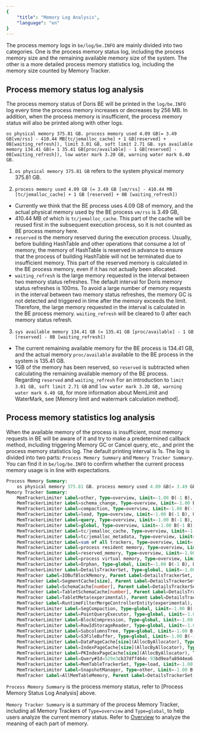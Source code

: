 ```yaml
---
{
    "title": "Memory Log Analysis",
    "language": "en"
}
---
```


<!--
Licensed to the Apache Software Foundation (ASF) under one
or more contributor license agreements.  See the NOTICE file
distributed with this work for additional information
regarding copyright ownership.  The ASF licenses this file
to you under the Apache License, Version 2.0 (the
"License"); you may not use this file except in compliance
with the License.  You may obtain a copy of the License at

  http://www.apache.org/licenses/LICENSE-2.0

Unless required by applicable law or agreed to in writing,
software distributed under the License is distributed on an
"AS IS" BASIS, WITHOUT WARRANTIES OR CONDITIONS OF ANY
KIND, either express or implied.  See the License for the
specific language governing permissions and limitations
under the License.
-->

The process memory logs in `be/log/be.INFO` are mainly divided into two categories. One is the process memory status log, including the process memory size and the remaining available memory size of the system. The other is a more detailed process memory statistics log, including the memory size counted by Memory Tracker.

## Process memory status log analysis

The process memory status of Doris BE will be printed in the `log/be.INFO` log every time the process memory increases or decreases by 256 MB. In addition, when the process memory is insufficient, the process memory status will also be printed along with other logs.

```
os physical memory 375.81 GB. process memory used 4.09 GB(= 3.49 GB[vm/rss] - 410.44 MB[tc/jemalloc_cache] + 1 GB[reserved] + 0B[waiting_refresh]), limit 3.01 GB, soft limit 2.71 GB. sys available memory 134.41 GB(= 1 35.41 GB[proc/available] - 1 GB[reserved] - 0B[waiting_refresh]), low water mark 3.20 GB, warning water mark 6.40 GB.
```

1. `os physical memory 375.81 GB` refers to the system physical memory 375.81 GB.

2. `process memory used 4.09 GB (= 3.49 GB [vm/rss] - 410.44 MB [tc/jemalloc_cache] + 1 GB [reserved] + 0B [waiting_refresh])`
- Currently we think that the BE process uses 4.09 GB of memory, and the actual physical memory used by the BE process `vm/rss` is 3.49 GB,
- 410.44 MB of which is `tc/jemalloc_cache`. This part of the cache will be reused first in the subsequent execution process, so it is not counted as BE process memory here.
- `reserved` is the memory reserved during the execution process. Usually, before building HashTable and other operations that consume a lot of memory, the memory of HashTable is reserved in advance to ensure that the process of building HashTable will not be terminated due to insufficient memory. This part of the reserved memory is calculated in the BE process memory, even if it has not actually been allocated.
- `waiting_refresh` is the large memory requested in the interval between two memory status refreshes. The default interval for Doris memory status refreshes is 100ms. To avoid a large number of memory requests in the interval between two memory status refreshes, the memory GC is not detected and triggered in time after the memory exceeds the limit. Therefore, the large memory requested in the interval is calculated in the BE process memory. `waiting_refresh` will be cleared to 0 after each memory status refresh.

3. `sys available memory 134.41 GB (= 135.41 GB [proc/available] - 1 GB [reserved] - 0B [waiting_refresh])`
- The current remaining available memory for the BE process is 134.41 GB, and the actual memory `proc/available` available to the BE process in the system is 135.41 GB.
- 1GB of the memory has been reserved, so `reserved` is subtracted when calculating the remaining available memory of the BE process. Regarding `reserved` and `waiting_refresh` For an introduction to `limit 3.01 GB, soft limit 2.71 GB` and `low water mark 3.20 GB, warning water mark 6.40 GB`, for more information about MemLimit and WaterMark, see [Memory limit and watermark calculation method].

## Process memory statistics log analysis

When the available memory of the process is insufficient, most memory requests in BE will be aware of it and try to make a predetermined callback method, including triggering Memory GC or Cancel query, etc., and print the process memory statistics log. The default printing interval is 1s. The log is divided into two parts: `Process Memory Summary` and `Memory Tracker Summary`. You can find it in `be/log/be.INFO` to confirm whether the current process memory usage is in line with expectations.

```sql
Process Memory Summary:
    os physical memory 375.81 GB. process memory used 4.09 GB(= 3.49 GB[vm/rss] - 410.44 MB[tc/jemalloc_cache] + 1 GB[reserved] + 0B[waiting_refresh]), limit 3.01 GB, soft limit 2.71 GB. sys available memory 134.41 GB(= 135.41 GB[proc/available] - 1 GB[reserved] - 0B[waiting_refresh]), low water mark 3.20 GB, warning water mark 6.40 GB.
Memory Tracker Summary:
    MemTrackerLimiter Label=other, Type=overview, Limit=-1.00 B(-1 B), Used=0(0 B), Peak=0(0 B)
    MemTrackerLimiter Label=schema_change, Type=overview, Limit=-1.00 B(-1 B), Used=0(0 B), Peak=0(0 B)
    MemTrackerLimiter Label=compaction, Type=overview, Limit=-1.00 B(-1 B), Used=0(0 B), Peak=0(0 B)
    MemTrackerLimiter Label=load, Type=overview, Limit=-1.00 B(-1 B), Used=0(0 B), Peak=0(0 B)
    MemTrackerLimiter Label=query, Type=overview, Limit=-1.00 B(-1 B), Used=83.32 MB(87369024 B), Peak=88.33 MB(92616000 B)
    MemTrackerLimiter Label=global, Type=overview, Limit=-1.00 B(-1 B), Used=199.37 MB(209053204 B), Peak=199.37 MB(209053204 B)
    MemTrackerLimiter Label=tc/jemalloc_cache, Type=overview, Limit=-1.00 B(-1 B), Used=410.44 MB(430376896 B), Peak=-1.00 B(-1 B)
    MemTrackerLimiter Label=tc/jemalloc_metadata, Type=overview, Limit=-1.00 B(-1 B), Used=144 MB(151759440 B), Peak=-1.00 B(-1 B)
    MemTrackerLimiter Label=sum of all trackers, Type=overview, Limit=-1.00 B(-1 B), Used=114.80 MB(726799124 B), Peak=-1.00 B(-1 B)
    MemTrackerLimiter Label=process resident memory, Type=overview, Limit=-1.00 B(-1 B), Used=3.49 GB(3743289344 B), Peak=3.49 GB(3743289344 B)
    MemTrackerLimiter Label=reserved_memory, Type=overview, Limit=-1.00 B(-1 B), Used=0(0 B), Peak=-1.00 B(-1 B)
    MemTrackerLimiter Label=process virtual memory, Type=overview, Limit=-1.00 B(-1 B), Used=44.25 GB(47512956928 B), Peak=44.25 GB(47512956928 B)
    MemTrackerLimiter Label=Orphan, Type=global, Limit=-1.00 B(-1 B), Used=0(0 B), Peak=0(0 B)
    MemTrackerLimiter Label=DetailsTrackerSet, Type=global, Limit=-1.00 B(-1 B), Used=0(0 B), Peak=0(0 B)
    MemTracker Label=IOBufBlockMemory, Parent Label=DetailsTrackerSet, Used=1.41 MB(1474560 B), Peak=1.41 MB(1474560 B)
    MemTracker Label=SegmentCache[size], Parent Label=DetailsTrackerSet, Used=1.64 MB(1720543 B), Peak=18.78 MB(19691997 B)
    MemTracker Label=SchemaCache[number], Parent Label=DetailsTrackerSet, Used=9.21 KB(9428 B), Peak=9.21 KB(9428 B)
    MemTracker Label=TabletSchemaCache[number], Parent Label=DetailsTrackerSet, Used=9.29 MB(9738798 B), Peak=9.29 MB(9738798 B)
    MemTracker Label=TabletMeta(experimental), Parent Label=DetailsTrackerSet, Used=25.08 MB(26303456 B), Peak=25.08 MB(26303456 B)
    MemTracker Label=RuntimeFilterMergeControllerEntity(experimental), Parent Label=DetailsTrackerSet, Used=32.00 B(32 B), Peak=32.00 B(32 B)
    MemTrackerLimiter Label=SegCompaction, Type=global, Limit=-1.00 B(-1 B), Used=0(0 B), Peak=0(0 B)
    MemTrackerLimiter Label=PointQueryExecutor, Type=global, Limit=-1.00 B(-1 B), Used=0(0 B), Peak=0(0 B)
    MemTrackerLimiter Label=BlockCompression, Type=global, Limit=-1.00 B(-1 B), Used=0(0 B), Peak=0(0 B)
    MemTrackerLimiter Label=RowIdStorageReader, Type=global, Limit=-1.00 B(-1 B), Used=0(0 B), Peak=0(0 B)
    MemTrackerLimiter Label=SubcolumnsTree, Type=global, Limit=-1.00 B(-1 B), Used=0(0 B), Peak=0(0 B)
    MemTrackerLimiter Label=S3FileBuffer, Type=global, Limit=-1.00 B(-1 B), Used=0(0 B), Peak=0(0 B)
    MemTrackerLimiter Label=DataPageCache[size](AllocByAllocator), Type=global, Limit=-1.00 B(-1 B), Used=198.70 MB(208357157 B), Peak=198.73 MB(208381892 B)
    MemTrackerLimiter Label=IndexPageCache[size](AllocByAllocator), Type=global, Limit=-1.00 B(-1 B), Used=679.73 KB(696047 B), Peak=679.73 KB(696047 B)
    MemTrackerLimiter Label=PKIndexPageCache[size](AllocByAllocator), Type=global, Limit=-1.00 B(-1 B), Used=0(0 B), Peak=0(0 B)
    MemTrackerLimiter Label=Query#Id=529e3cb37dff464c-93bd9eafa8944ea6, Type=query, Limit=2.00 GB(2147483648 B), Used=83.32 MB(87369024 B), Peak=88.33 MB(92616000 B)
    MemTrackerLimiter Label=MemTableTrackerSet, Type=load, Limit=-1.00 B(-1 B), Used=0(0 B), Peak=0(0 B)
    MemTrackerLimiter Label=SnapshotManager, Type=other, Limit=-1.00 B(-1 B), Used=0(0 B), Peak=0(0 B)
    MemTracker Label=AllMemTableMemory, Parent Label=DetailsTrackerSet, Used=0(0 B), Peak=0(0 B)
```

`Process Memory Summary` is the process memory status, refer to [Process Memory Status Log Analysis] above.

`Memory Tracker Summary` is a summary of the process Memory Tracker, including all Memory Trackers of `Type=overview` and `Type=global`, to help users analyze the current memory status. Refer to [Overview](./../overview.md) to analyze the meaning of each part of memory.
